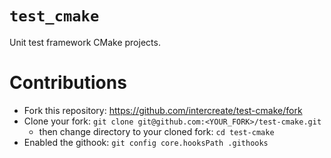 # `test_cmake`

Unit test framework CMake projects.

# Contributions

* Fork this repository: https://github.com/intercreate/test-cmake/fork
* Clone your fork: `git clone git@github.com:<YOUR_FORK>/test-cmake.git`
  * then change directory to your cloned fork: `cd test-cmake`
* Enabled the githook: `git config core.hooksPath .githooks`